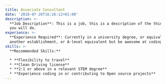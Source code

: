 ```yaml
---
title: Associate Consultant
date: '2018-07-26T16:26:12+01:00'
description: >-
  **Job Description**: This is a job, this is a description of the things that
  you will do.
experience: >-
  **Experience Required**: Currently in a university degree, or equivalent from
  another establishment, or A-level equivalent but be awesome at coding.
skills: >-
  **Recommended Skills:**

  * **Flexibility to travel**
  * **Clean Driving license**
  * **2:1 or above in a relevant STEM degree**
  * **Experience coding in or contributing to Open source projects**
---
```

